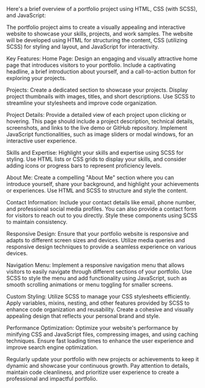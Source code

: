 Here's a brief overview of a portfolio project using HTML, CSS (with SCSS), and JavaScript:

The portfolio project aims to create a visually appealing and interactive website to showcase your skills, projects, and work samples. The website will be developed using HTML for structuring the content, CSS (utilizing SCSS) for styling and layout, and JavaScript for interactivity.

Key Features:
Home Page: Design an engaging and visually attractive home page that introduces visitors to your portfolio. Include a captivating headline, a brief introduction about yourself, and a call-to-action button for exploring your projects.

Projects: Create a dedicated section to showcase your projects. Display project thumbnails with images, titles, and short descriptions. Use SCSS to streamline your stylesheets and improve code organization.

Project Details: Provide a detailed view of each project upon clicking or hovering. This page should include a project description, technical details, screenshots, and links to the live demo or GitHub repository. Implement JavaScript functionalities, such as image sliders or modal windows, for an interactive user experience.

Skills and Expertise: Highlight your skills and expertise using SCSS for styling. Use HTML lists or CSS grids to display your skills, and consider adding icons or progress bars to represent proficiency levels.

About Me: Create a compelling "About Me" section where you can introduce yourself, share your background, and highlight your achievements or experiences. Use HTML and SCSS to structure and style the content.

Contact Information: Include your contact details like email, phone number, and professional social media profiles. You can also provide a contact form for visitors to reach out to you directly. Style these components using SCSS to maintain consistency.

Responsive Design: Ensure that your portfolio website is responsive and adapts to different screen sizes and devices. Utilize media queries and responsive design techniques to provide a seamless experience on various devices.

Navigation Menu: Implement a responsive navigation menu that allows visitors to easily navigate through different sections of your portfolio. Use SCSS to style the menu and add functionality using JavaScript, such as smooth scrolling animations or menu toggling for smaller screens.

Custom Styling: Utilize SCSS to manage your CSS stylesheets efficiently. Apply variables, mixins, nesting, and other features provided by SCSS to enhance code organization and reusability. Create a cohesive and visually appealing design that reflects your personal brand and style.

Performance Optimization: Optimize your website's performance by minifying CSS and JavaScript files, compressing images, and using caching techniques. Ensure fast loading times to enhance the user experience and improve search engine optimization.


Regularly update your portfolio with new projects or achievements to keep it dynamic and showcase your continuous growth. Pay attention to details, maintain code cleanliness, and prioritize user experience to create a professional and impactful portfolio.
